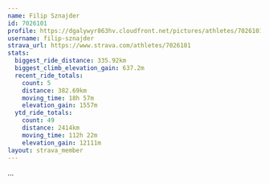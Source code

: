 ```yaml
---
name: Filip Sznajder
id: 7026101
profile: https://dgalywyr863hv.cloudfront.net/pictures/athletes/7026101/2123836/17/large.jpg
username: filip-sznajder
strava_url: https://www.strava.com/athletes/7026101
stats:
  biggest_ride_distance: 335.92km
  biggest_climb_elevation_gain: 637.2m
  recent_ride_totals:
    count: 5
    distance: 382.69km
    moving_time: 18h 57m
    elevation_gain: 1557m
  ytd_ride_totals:
    count: 49
    distance: 2414km
    moving_time: 112h 22m
    elevation_gain: 12111m
layout: strava_member
--- 
```

...
